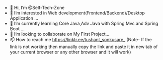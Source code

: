 - 👋 Hi, I’m @Self-Tech-Zone
- 👀 I’m interested in Web development(Frontend/Backend)/Desktop Application ...
- 🌱 I’m currently learning Core Java,Adv Java with Spring Mvc and Spring Boot ...
- 💞️ I’m looking to collaborate on My First Project...
- 📫 How to reach me https://linktr.ee/tushant_sonkusare_ (Note- If the link is not working then manually copy the link and paste it in new tab of your current browser or any other browser and it will work)

<!---
Self-Tech-Zone/Self-Tech-Zone is a ✨ special ✨ repository because its `README.md` (this file) appears on your GitHub profile.
You can click the Preview link to take a look at your changes.
--->

